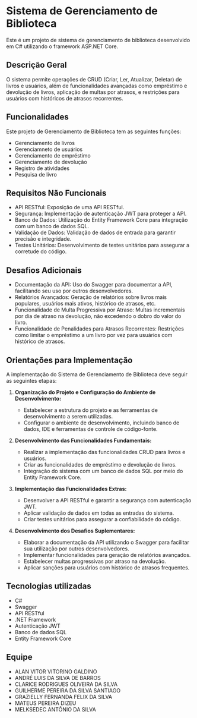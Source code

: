 # Sistema de Gerenciamento de Biblioteca

Este é um projeto de sistema de gerenciamento de biblioteca desenvolvido em C# utilizando o framework ASP.NET Core.

## Descrição Geral

O sistema permite operações de CRUD (Criar, Ler, Atualizar, Deletar) de livros e usuários, além de funcionalidades avançadas como empréstimo e devolução de livros, aplicação de multas por atrasos, e restrições para usuários com históricos de atrasos recorrentes.

## Funcionalidades 

Este projeto de Gerenciamento de Biblioteca tem as seguintes funções:

- Gerenciamento de livros
- Gerenciamneto de usuários 
- Gerenciamento de empréstimo
- Gerenciamento de devolução
- Registro de atividades
- Pesquisa de livro

## Requisitos Não Funcionais

- API RESTful: Exposição de uma API RESTful.
- Segurança: Implementação de autenticação JWT para proteger a API.
- Banco de Dados: Utilização do Entity Framework Core para integração com um banco de dados SQL.
- Validação de Dados: Validação de dados de entrada para garantir precisão e integridade.
- Testes Unitários: Desenvolvimento de testes unitários para assegurar a corretude do código.

## Desafios Adicionais

- Documentação da API: Uso do Swagger para documentar a API, facilitando seu uso por outros desenvolvedores.
- Relatórios Avançados: Geração de relatórios sobre livros mais populares, usuários mais ativos, histórico de atrasos, etc.
- Funcionalidade de Multa Progressiva por Atraso: Multas incrementais por dia de atraso na devolução, não excedendo o dobro do valor do livro.
- Funcionalidade de Penalidades para Atrasos Recorrentes: Restrições como limitar o empréstimo a um livro por vez para usuários com histórico de atrasos.

## Orientações para Implementação

A implementação do Sistema de Gerenciamento de Biblioteca deve seguir as seguintes etapas:

1. **Organização do Projeto e Configuração do Ambiente de Desenvolvimento:**
   
   * Estabelecer a estrutura do projeto e as ferramentas de desenvolvimento a serem utilizadas.
   * Configurar o ambiente de desenvolvimento, incluindo banco de dados, IDE e ferramentas de controle de código-fonte.
   
2. **Desenvolvimento das Funcionalidades Fundamentais:**
   
   * Realizar a implementação das funcionalidades CRUD para livros e usuários.
   * Criar as funcionalidades de empréstimo e devolução de livros.
   * Integração do sistema com um banco de dados SQL por meio do Entity Framework Core.
   
3. **Implementação das Funcionalidades Extras:**
   
   * Desenvolver a API RESTful e garantir a segurança com autenticação JWT.
   * Aplicar validação de dados em todas as entradas do sistema.
   * Criar testes unitários para assegurar a confiabilidade do código.
   
4. **Desenvolvimento dos Desafios Suplementares:**
   
   * Elaborar a documentação da API utilizando o Swagger para facilitar sua utilização por outros desenvolvedores.
   * Implementar funcionalidades para geração de relatórios avançados.
   * Estabelecer multas progressivas por atraso na devolução.
   * Aplicar sanções para usuários com histórico de atrasos frequentes.




## Tecnologias utilizadas

- C#
- Swagger
- API RESTful
- .NET Framework
- Autenticação JWT
- Banco de dados SQL
- Entity Framework Core


## Equipe

- ALAN VITOR VITORINO GALDINO
- ANDRÉ LUIS DA SILVA DE BARROS
- CLARICE RODRIGUES OLIVEIRA DA SILVA
- GUILHERME PEREIRA DA SILVA SANTIAGO
- GRAZIELLY FERNANDA FELIX DA SILVA
- MATEUS PEREIRA DIZEU
- MELKSEDEC ANTÔNIO DA SILVA

